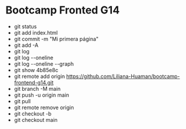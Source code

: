 # Bootcamp Fronted G14

* git status 
* git add index.html
* git commit -m "Mi primera página"
* git add -A
* git log
* git log --oneline
* git log --oneline --graph
* git show 4b85e8c
* git remote add origin https://github.com/Liliana-Huaman/bootcamp-frontend-g14.git
* git branch -M main
* git push -u origin main
* git pull
* git remote remove origin
* git checkout -b <nombre-de-la-rama>
* git checkout main